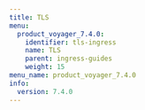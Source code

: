 ```yaml
---
title: TLS
menu:
  product_voyager_7.4.0:
    identifier: tls-ingress
    name: TLS
    parent: ingress-guides
    weight: 15
menu_name: product_voyager_7.4.0
info:
  version: 7.4.0
---
```


